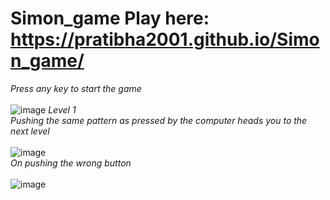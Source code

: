 # Simon_game Play here: https://pratibha2001.github.io/Simon_game/ 
*Press any key to start the game*
<br><br>
![image](https://user-images.githubusercontent.com/85070588/189358480-5bacaeb3-e60b-4d85-8201-48de683137f8.png)
*Level 1*<br>
*Pushing the same pattern as pressed by the computer heads you to the next level*<br><br>
![image](https://user-images.githubusercontent.com/85070588/189358851-43ffc13a-c6d8-4dee-b7b2-045fc4b28dab.png)<br>
*On pushing the wrong button*<br><br>
![image](https://user-images.githubusercontent.com/85070588/189359175-b60d0e7a-1582-487c-9662-3934cfea8112.png)


